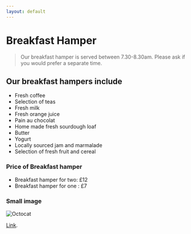 ```yaml
---
layout: default
---
```


# Breakfast Hamper

> Our breakfast hamper is served between 7.30-8.30am.
> Please ask if you would prefer a separate time.

## Our breakfast hampers include

* Fresh coffee
* Selection of teas
* Fresh milk
* Fresh orange juice
* Pain au chocolat
* Home made fresh sourdough loaf
* Butter
* Yogurt
* Locally sourced jam and marmalade
* Selection of fresh fruit and cereal

### Price of Breakfast hamper

*   Breakfast hamper for two: £12
*   Breakfast hamper for one : £7


### Small image

![Octocat](https://github.githubassets.com/images/icons/emoji/octocat.png)

[Link](./another-page.html).
